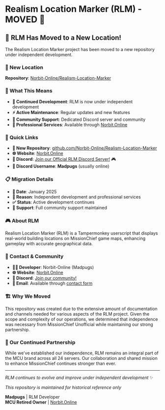 # Realism Location Marker (RLM) - MOVED 🚀

## 🎉 RLM Has Moved to a New Location!

The Realism Location Marker project has been moved to a new repository under independent development.

### 📍 New Location
**Repository**: [Norbit-Online/Realism-Location-Marker](https://github.com/Norbit-Online/Realism-Location-Marker)

### 🎯 What This Means
- **🚀 Continued Development**: RLM is now under independent development
- **⚡ Active Maintenance**: Regular updates and new features
- **👥 Community Support**: Dedicated Discord server and community
- **💼 Professional Services**: Available through [Norbit.Online](https://norbit.online/)

### 🔗 Quick Links
- **📁 New Repository**: [github.com/Norbit-Online/Realism-Location-Marker](https://github.com/Norbit-Online/Realism-Location-Marker)
- **🌐 Website**: [Norbit.Online](https://norbit.online/)
- **💬 Discord**: [Join our Official RLM Discord Server!](https://discord.com/invite/nR7EwXdc9p) 🎮
- **👤 Discord Username**: **Madpugs** (usually online)

### 📋 Migration Details
- **📅 Date**: January 2025
- **🎯 Reason**: Independent development and professional services
- **✅ Status**: Active development continues
- **🤝 Support**: Full community support maintained

### 🎮 About RLM
Realism Location Marker (RLM) is a Tampermonkey userscript that displays real-world building locations on MissionChief game maps, enhancing gameplay with accurate geographical data.

### 💬 Contact & Community
- **👨‍💻 Developer**: Norbit-Online (Madpugs)
- **🌐 Website**: [Norbit.Online](https://norbit.online/)
- **💬 Discord**: [Join our community!](https://discord.com/invite/nR7EwXdc9p)
- **📧 Email**: Available through [contact form](https://norbit.online/)

### 🏗️ Why We Moved
This repository was created due to the extensive amount of documentation and channels needed for various aspects of the RLM project. Given the scope and complexity of our operations, we determined that independence was necessary from MissionChief Unofficial while maintaining our strong partnership.

### 🤝 Our Continued Partnership
While we've established our independence, RLM remains an integral part of the MCU brand across all 24 servers. Our collaboration and shared mission to enhance MissionChief continues stronger than ever.

---
*RLM continues to evolve and improve under independent development* ✨

*This repository is maintained for historical reference only*

**Madpugs** | RLM Developer  
**MCU Retired Owner** | [Norbit.Online](https://norbit.online/)
